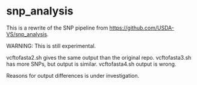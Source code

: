 # snp_analysis

This is a rewrite of the SNP pipeline from https://github.com/USDA-VS/snp_analysis.

WARNING: This is still experimental.

vcftofasta2.sh gives the same output than the original repo.
vcftofasta3.sh has more SNPs, but output is similar.
vcftofasta4.sh output is wrong.

Reasons for output differences is under investigation.

